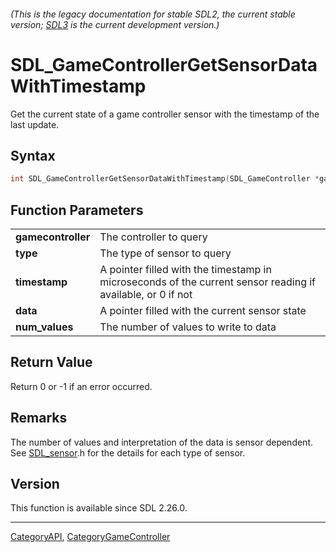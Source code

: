 ###### (This is the legacy documentation for stable SDL2, the current stable version; [SDL3](https://wiki.libsdl.org/SDL3/) is the current development version.)
# SDL_GameControllerGetSensorDataWithTimestamp

Get the current state of a game controller sensor with the timestamp of the last update.

## Syntax

```c
int SDL_GameControllerGetSensorDataWithTimestamp(SDL_GameController *gamecontroller, SDL_SensorType type, Uint64 *timestamp, float *data, int num_values);

```

## Function Parameters

|                        |                                                                                                             |
| ---------------------- | ----------------------------------------------------------------------------------------------------------- |
| **gamecontroller**     | The controller to query                                                                                     |
| **type**               | The type of sensor to query                                                                                 |
| **timestamp**          | A pointer filled with the timestamp in microseconds of the current sensor reading if available, or 0 if not |
| **data**               | A pointer filled with the current sensor state                                                              |
| **num_values**         | The number of values to write to data                                                                       |

## Return Value

Return 0 or -1 if an error occurred.

## Remarks

The number of values and interpretation of the data is sensor dependent.
See [SDL_sensor](SDL_sensor).h for the details for each type of sensor.

## Version

This function is available since SDL 2.26.0.

----
[CategoryAPI](CategoryAPI), [CategoryGameController](CategoryGameController)

